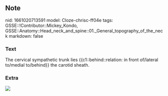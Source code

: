 ## Note
nid: 1661020713591
model: Cloze-chrisc-ff04e
tags: GSSE::!Contributor::Mickey_Kondo, GSSE::Anatomy::Head_neck_and_spine::01._General_topography_of_the_neck
markdown: false

### Text
The cervical sympathetic trunk lies {{c1::behind::relation: in front of/lateral to/medial to/behind}} the carotid sheath.

### Extra
<img src="2bd098df70b90b9b7d3307b35157330228618b12.png">
